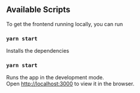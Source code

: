 

## Available Scripts

To get the frontend running locally, you can run
### `yarn start`
Installs the dependencies

### `yarn start`

Runs the app in the development mode.\
Open [http://localhost:3000](http://localhost:3000) to view it in the browser.


